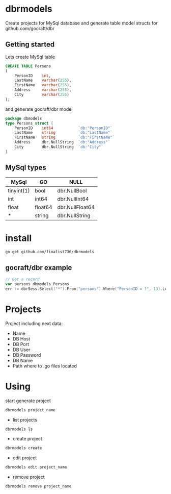 # dbrmodels
Create projects for MySql database and generate table model structs for github.com/gocraft/dbr
## Getting started
Lets create MySql table
```sql
CREATE TABLE Persons
(
    PersonID    int,
    LastName    varchar(255),
    FirstName   varchar(255),
    Address     varchar(255),
    City        varchar(255)
);
```
and generate gocraft/dbr model
```go
package dbmodels
type Persons struct {
    PersonID    int64           `db:"PersonID"`
    LastName    string          `db:"LastName"`
    FirstName   string          `db:"FirstName"`
    Address     dbr.NullString  `db:"Address"`
    City        dbr.NullString  `db:"City"`
}
```
## MySql types
| MySql | GO | NULL |
|  -------------  | ------------- | ------------- |
| tinyint(1) | bool | dbr.NullBool |
| int | int64 | dbr.NullInt64 |
| float | float64 | dbr.NullFloat64 |
| * | string | dbr.NullString |

# install
```bash
go get github.com/finalist736/dbrmodels
```
## gocraft/dbr example
```go
// Get a record
var persons dbmodels.Persons
err := dbrSess.Select("*").From("persons").Where("PersonID = ?", 13).LoadStruct(&persons)
```
# Projects

Project including next data:
* Name
* DB Host
* DB Port
* DB User
* DB Password
* DB Name
* Path where to .go files located

# Using
start generate project
```bash
dbrmodels project_name
```
* list projects
```bash
dbrmodels ls
```
* create project
```bash
dbrmodels create
```
* edit project
```bash
dbrmodels edit project_name
```
* remove project
```bash
dbrmodels remove project_name
```
